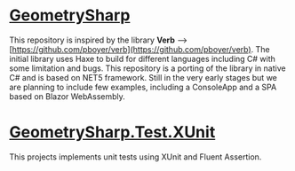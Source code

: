 # [GeometrySharp](https://github.com/cesarecaoduro/GeometrySharp/tree/master/GeometrySharp "GeometrySharp")
This repository is inspired by the library **Verb** --> [https://github.com/pboyer/verb](https://github.com/pboyer/verb). 
The initial library uses Haxe to build for different languages including C# with some limitation and bugs. This repository is a porting of the library in native C# and is based on NET5 framework.
Still in the very early stages but we are planning to include few examples, including a ConsoleApp and a SPA based on Blazor WebAssembly.
# [GeometrySharp.Test.XUnit](https://github.com/cesarecaoduro/GeometrySharp/tree/master/GeometrySharp.Test.XUnit "GeometrySharp.Test.XUnit")
This projects implements unit tests using XUnit and Fluent Assertion.